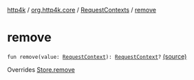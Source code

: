 [http4k](../../index.md) / [org.http4k.core](../index.md) / [RequestContexts](index.md) / [remove](./remove.md)

# remove

`fun remove(value: `[`RequestContext`](../-request-context/index.md)`): `[`RequestContext`](../-request-context/index.md)`?` [(source)](https://github.com/http4k/http4k/blob/master/http4k-core/src/main/kotlin/org/http4k/core/RequestContexts.kt#L21)

Overrides [Store.remove](../-store/remove.md)

